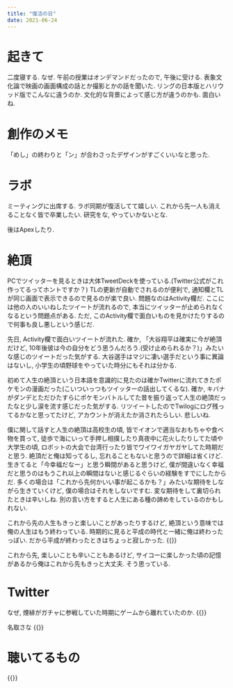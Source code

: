 ```yaml
---
title: "復活の日"
date: 2021-06-24
---
```


# 起きて
二度寝する. なぜ. 午前の授業はオンデマンドだったので, 午後に受ける. 表象文化論で映画の画面構成の話とか撮影とかの話を聞いた. リングの日本版とハリウッド版でこんなに違うのか. 文化的な背景によって感じ方が違うのかも. 面白いね.

# 創作のメモ
「めし」の終わりと「ン」が合わさったデザインがすごくいいなと思った.
# ラボ
ミーティングに出席する. ラボ同期が復活してて嬉しい. これから先一人も消えることなく皆で卒業したい. 研究をな, やっていかないとな.

後はApexしたり.

# 絶頂
PCでツイッターを見るときは大体TweetDeckを使っている.(Twitter公式がこれ作ってるってホントですか？) TLの更新が自動でされるのが便利で, 通知欄とTLが同じ画面で表示できるので見るのが楽で良い. 問題なのはActivity欄だ. ここには他の人のいいねしたツイートが流れるので, 本当にツイッターが止められなくなるという問題点がある.
ただ, このActivity欄で面白いものを見かけたりするので何事も良し悪しという感じだ.

先日, Activity欄で面白いツイートが流れた. 確か, 「大谷翔平は確実に今が絶頂だけど, 10年後彼は今の自分をどう思うんだろう.(受け止められるか？)」みたいな感じのツイートだった気がする. 大谷選手はマジに凄い選手だという事に異論はないし, 小学生の頃野球をやっていた時分にもそれは分かる.

初めて人生の絶頂という日本語を意識的に見たのは確かTwitterに流れてきたポケモンの漫画だった(こいついっつもツイッターの話出してくるな). 確か, キバナがダンデとただひたすらにポケモンバトルしてた昔を振り返って人生の絶頂だったなと少し涙を流す感じだった気がする. リツイートしたのでTwilogにログ残ってるかなと思ってたけど, アカウントが消えたか消されたらしい. 悲しいね.

僕に関して話すと人生の絶頂は高校生の頃, 皆でイオンで適当なおもちゃや食べ物を買って, 徒歩で海にいって手押し相撲したり真夜中に花火したりしてた頃や大学生の頃, ロボットの大会で台湾行ったり皆でワイワイガヤガヤしてた時期だと思う. 絶頂だと俺は知ってるし, 忘れることもないと思うので詳細は省くけど. 生きてると「今幸福だなー」と思う瞬間があると思うけど, 僕が間違いなく幸福だと思うのはもうこれ以上の瞬間はないと感じるぐらいの経験をすでにしたからだ. 多くの場合は「これから先何かいい事が起こるかも？」みたいな期待をしながら生きていくけど, 僕の場合はそれをしないですむ. 変な期待をして裏切られたときは辛いしね. 別の言い方をすると人生にある種の諦めをしているのかもしれない.

これから先の人生もきっと楽しいことがあったりするけど, 絶頂という意味では俺の人生はもう終わっている. 時期的に見ると平成の時代と一緒に俺は終わったっぽい. だから平成が終わったときはちょっと寂しかった.
{{<tweet user="dango_bot" id="1123247774839885824">}}

これから先, 楽しいことも辛いこともあるけど, サイコーに楽しかった頃の記憶があるから俺はこれから先もきっと大丈夫. そう思っている.

# Twitter
なぜ, 煙緋がガチャに参戦していた時期にゲームから離れていたのか.
{{<tweet user="dango_bot" id="1407655678773133320">}}

名取さな
{{<tweet user="dango_bot" id="1408009001942409224">}}

# 聴いてるもの
{{<youtube WSFeje8-4Vc>}}